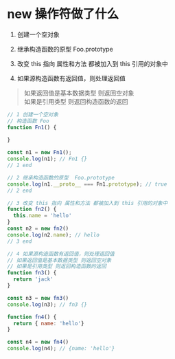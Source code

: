# new 操作符做了什么

1. 创建一个空对象

2. 继承构造函数的原型  Foo.prototype 

3. 改变 this 指向 属性和方法 都被加入到 this 引用的对象中 

4. 如果源构造函数有返回值，则处理返回值  

> 如果返回值是基本数据类型 则返回空对象  
  如果是引用类型 则返回构造函数的返回

```js
// 1 创建一个空对象
// 构造函数 Foo 
function Fn1() {
  
}

const n1 = new Fn1();
console.log(n1); // Fn1 {}
// 1 end

// 2 继承构造函数的原型  Foo.prototype 
console.log(n1.__proto__ === Fn1.prototype); // true 
// 2 end

// 3 改变 this 指向 属性和方法 都被加入到 this 引用的对象中 
function fn2() {
  this.name = 'hello'
}
const n2 = new fn2()
console.log(n2.name); // hello
// 3 end

// 4 如果源构造函数有返回值，则处理返回值
// 如果返回值是基本数据类型 则返回空对象
// 如果是引用类型 则返回构造函数的返回
function fn3() {
  return 'jack'
}

const n3 = new fn3()
console.log(n3); // fn3 {}

function fn4() {
  return { name: 'hello'}
}

const n4 = new fn4()
console.log(n4); // {name: 'hello'}
```